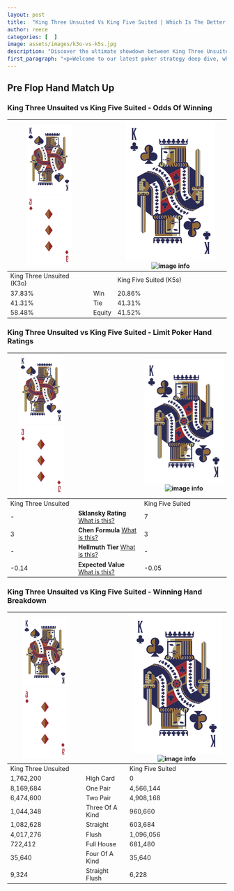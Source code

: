 ```yaml
---
layout: post
title:  "King Three Unsuited Vs King Five Suited | Which Is The Better Hand In Poker? A Complete Guide"
author: reece
categories: [  ]
image: assets/images/k3o-vs-k5s.jpg
description: "Discover the ultimate showdown between King Three Unsuited and King Five Suited in poker! Uncover the odds, strategies, and scenarios where one hand triumphs over the other. Get ready to up your poker game with this thrilling analysis."
first_paragraph: "<p>Welcome to our latest poker strategy deep dive, where we're pitting two distinct hands against each other in a high-stakes showdown: King Three Unsuited vs King Five Suited.</p><p>In the dynamic world of poker, every decision counts, and knowing which hand holds the upper hand is key to your success at the table.</p><p>In this article, we'll dissect these two hands, explore the scenarios where one dominates the other, and equip you with the knowledge to make strategic choices that can tip the odds in your favor.</p><p>Get ready to unravel the intriguing dynamics of these poker hands and elevate your game to new heights.</p>"
---
```




[comment]: # (sp0)

## Pre Flop Hand Match Up

<div class="table hand-ratings" markdown="1"> 



### King Three Unsuited vs King Five Suited - Odds Of Winning


    
| ![image info](assets/images/hand1/K.png) ![image info](assets/images/hand1/3o.png) |  | ![image info](assets/images/hand2/K.png) ![image info](assets/images/hand2/5s.png) |
| -------- | -------- | -------- |
| King Three Unsuited (K3o) |  | King Five Suited (K5s) |
| 37.83% | Win | 20.86% |
| 41.31% | Tie | 41.31% |
| 58.48% | Equity | 41.52% |




[comment]: # (sp1)



### King Three Unsuited vs King Five Suited - Limit Poker Hand Ratings


    
| ![image info](assets/images/hand1/K.png) ![image info](assets/images/hand1/3o.png) |  | ![image info](assets/images/hand2/K.png) ![image info](assets/images/hand2/5s.png) |
| -------- | -------- | -------- |
| King Three Unsuited |  | King Five Suited |
| - | **Sklansky Rating** [What is this?](/sklansky-rating-explained) | 7 |
| 3 | **Chen Formula** [What is this?](/chen-formula-explained) | 3 |
| - | **Hellmuth Tier** [What is this?](/Hellmuth-tier-explained) | - |
| -0.14 | **Expected Value** [What is this?](/expected-value-explained) | -0.05 |




[comment]: # (sp2)



### King Three Unsuited vs King Five Suited - Winning Hand Breakdown


    
| ![image info](assets/images/hand1/K.png) ![image info](assets/images/hand1/3o.png) |  | ![image info](assets/images/hand2/K.png) ![image info](assets/images/hand2/5s.png) |
| -------- | -------- | -------- |
| King Three Unsuited |  | King Five Suited |
| 1,762,200 | High Card | 0 |
| 8,169,684 | One Pair | 4,566,144 |
| 6,474,600 | Two Pair | 4,908,168 |
| 1,044,348 | Three Of A Kind | 960,660 |
| 1,082,628 | Straight | 603,684 |
| 4,017,276 | Flush | 1,096,056 |
| 722,412 | Full House | 681,480 |
| 35,640 | Four Of A Kind | 35,640 |
| 9,324 | Straight Flush | 6,228 |




[comment]: # (sp3)



</div>

[comment]: # (sp4)



[comment]: # (sp5)

